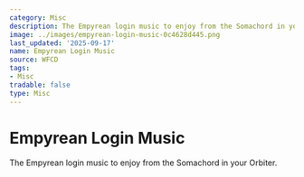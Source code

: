 ```yaml
---
category: Misc
description: The Empyrean login music to enjoy from the Somachord in your Orbiter.
image: ../images/empyrean-login-music-0c4628d445.png
last_updated: '2025-09-17'
name: Empyrean Login Music
source: WFCD
tags:
- Misc
tradable: false
type: Misc
---
```


# Empyrean Login Music

The Empyrean login music to enjoy from the Somachord in your Orbiter.


